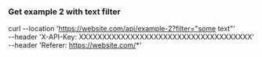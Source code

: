 ### Get example 2 with text filter
curl --location 'https://website.com/api/example-2?filter="some text"' \
--header 'X-API-Key: XXXXXXXXXXXXXXXXXXXXXXXXXXXXXXXXXXXXX' \
--header 'Referer: https://website.com/*'